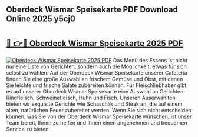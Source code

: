 ## Oberdeck Wismar Speisekarte PDF Download Online 2025 y5cj0

# <h2><a href="http://gc8dgnm.nevu.top/?p=Oberdeck+Wismar+Speisekarte">🔗 👉🔴 Oberdeck Wismar Speisekarte 2025 PDF</a></h2>

[![Oberdeck Wismar Speisekarte 2025 PDF](https://i.imgur.com/dBaPXMq.png)](http://gc8dgnm.nevu.top/?p=Oberdeck+Wismar+Speisekarte)
Das Menü des Essens ist nicht nur eine Liste von Gerichten, sondern auch die Möglichkeit, etwas für sich selbst zu wählen. Auf der Oberdeck Wismar Speisekarte unserer Cafeteria finden Sie eine große Auswahl an frischem Gemüse und Obst, mit denen Sie leichte und frische Salate zubereiten können. Für Fleischliebhaber gibt es auf unserer Oberdeck Wismar Speisekarte eine Auswahl an Gerichten: Rindfleisch, Schweinefleisch, Huhn und Fisch. Unseren Auserwählten bieten wir exquisite Gerichte wie Schaschlik und Steak an, die auf einem alten, natürlichen Feuer zubereitet werden. Wenn Sie sich nicht entscheiden können, was Sie von der Oberdeck Wismar Speisekarte wünschen, ist unser Team bereit, Ihnen zu helfen und Ihnen einen angenehmen und bequemen Service zu bieten.
